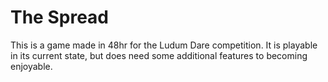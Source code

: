 # The Spread

This is a game made in 48hr for the Ludum Dare competition.
It is playable in its current state, but does need some additional features to becoming enjoyable.
